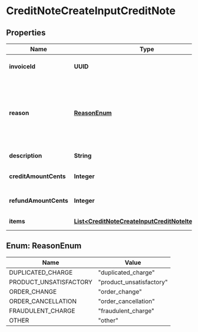 

# CreditNoteCreateInputCreditNote


## Properties

| Name | Type | Description | Notes |
|------------ | ------------- | ------------- | -------------|
|**invoiceId** | **UUID** | The invoice unique identifier, created by Lago. |  |
|**reason** | [**ReasonEnum**](#ReasonEnum) | The reason of the credit note creation. Possible values are &#x60;duplicated_charge&#x60;, &#x60;product_unsatisfactory&#x60;, &#x60;order_change&#x60;, &#x60;order_cancellation&#x60;, &#x60;fraudulent_charge&#x60; or &#x60;other&#x60;. |  [optional] |
|**description** | **String** | The description of the credit note. |  [optional] |
|**creditAmountCents** | **Integer** | The total amount to be credited on the customer balance. |  [optional] |
|**refundAmountCents** | **Integer** | The total amount to be refunded to the customer. |  [optional] |
|**items** | [**List&lt;CreditNoteCreateInputCreditNoteItemsInner&gt;**](CreditNoteCreateInputCreditNoteItemsInner.md) | The list of credit note’s items. |  |



## Enum: ReasonEnum

| Name | Value |
|---- | -----|
| DUPLICATED_CHARGE | &quot;duplicated_charge&quot; |
| PRODUCT_UNSATISFACTORY | &quot;product_unsatisfactory&quot; |
| ORDER_CHANGE | &quot;order_change&quot; |
| ORDER_CANCELLATION | &quot;order_cancellation&quot; |
| FRAUDULENT_CHARGE | &quot;fraudulent_charge&quot; |
| OTHER | &quot;other&quot; |



